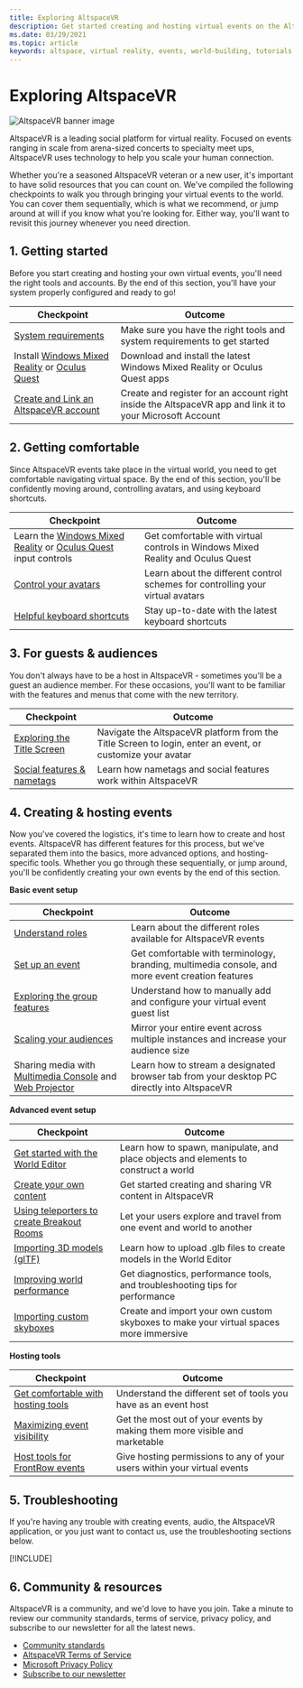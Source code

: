 ```yaml
---
title: Exploring AltspaceVR
description: Get started creating and hosting virtual events on the AltspaceVR platform with our curated checkpoint journey.
ms.date: 03/29/2021
ms.topic: article
keywords: altspace, virtual reality, events, world-building, tutorials
---
```


# Exploring AltspaceVR

![AltspaceVR banner image](images/altspace-vr-banner.png)

AltspaceVR is a leading social platform for virtual reality. Focused on events ranging in scale from arena-sized concerts to specialty meet ups, AltspaceVR uses technology to help you scale your human connection.

Whether you're a seasoned AltspaceVR veteran or a new user, it's important to have solid resources that you can count on. We've compiled the following checkpoints to walk you through bringing your virtual events to the world. You can cover them sequentially, which is what we recommend, or jump around at will if you know what you're looking for. Either way, you'll want to revisit this journey whenever you need direction.

## 1. Getting started

Before you start creating and hosting your own virtual events, you'll need the right tools and accounts. By the end of this section, you'll have your system properly configured and ready to go!

|  Checkpoint  |  Outcome  |
| --- | --- |
| [System requirements](getting-started/system-requirements.md) | Make sure you have the right tools and system requirements to get started |
| Install [Windows Mixed Reality](getting-started/wmr-installation.md) or [Oculus Quest](getting-started/oculus-installation.md)| Download and install the latest Windows Mixed Reality or Oculus Quest apps |
| [Create and Link an AltspaceVR account](getting-started/creating-and-linking-accounts.md) | Create and register for an account right inside the AltspaceVR app and link it to your Microsoft Account|

## 2. Getting comfortable

Since AltspaceVR events take place in the virtual world, you need to get comfortable navigating virtual space. By the end of this section, you'll be confidently moving around, controlling avatars, and using keyboard shortcuts.

|  Checkpoint  |  Outcome  |
| --- | --- |
| Learn the [Windows Mixed Reality](getting-started/wmr-controls.md) or [Oculus Quest](getting-started/oculus-controls.md) input controls | Get comfortable with virtual controls in Windows Mixed Reality and Oculus Quest |
| [Control your avatars](getting-started/avatar-controls.md) | Learn about the different control schemes for controlling your virtual avatars |
| [Helpful keyboard shortcuts](getting-started/keyboard-shortcuts.md) | Stay up-to-date with the latest keyboard shortcuts |

## 3. For guests & audiences

You don't always have to be a host in AltspaceVR - sometimes you'll be a guest an audience member. For these occasions, you'll want to be familiar with the features and menus that come with the new territory.

|  Checkpoint  |  Outcome  |
| --- | --- |
| [Exploring the Title Screen](community/exploring-title-screen.md) | Navigate the AltspaceVR platform from the Title Screen to login, enter an event, or customize your avatar |
| [Social features & nametags](faqs/nametags.md) | Learn how nametags and social features work within AltspaceVR |

## 4. Creating & hosting events

Now you've covered the logistics, it's time to learn how to create and host events. AltspaceVR has different features for this process, but we've separated them into the basics, more advanced options, and hosting-specific tools. Whether you go through these sequentially, or jump around, you'll be confidently creating your own events by the end of this section.

**Basic event setup**

|  Checkpoint  |  Outcome  |
| --- | --- |
| [Understand roles](getting-started/roles.md) | Learn about the different roles available for AltspaceVR events |
| [Set up an event](tutorials/creating-an-event.md) | Get comfortable with terminology, branding, multimedia console, and more event creation features |
| [Exploring the group features](tutorials/group-features.md) | Understand how to manually add and configure your virtual event guest list |
| [Scaling your audiences](faqs/scaling-audiences.md) | Mirror your entire event across multiple instances and increase your audience size |
| Sharing media with [Multimedia Console](tutorials/multimedia-console.md) and [Web Projector](tutorials/web-projector-streaming.md) | Learn how to stream a designated browser tab from your desktop PC directly into AltspaceVR |

**Advanced event setup**

|  Checkpoint  |  Outcome  |
| --- | --- |
| [Get started with the World Editor](world-building/world-editor-getting-started.md) | Learn how to spawn, manipulate, and place objects and elements to construct a world |
| [Create your own content](community/creating-content.md) | Get started creating and sharing VR content in AltspaceVR |
| [Using teleporters to create Breakout Rooms](tutorials/teleporting.md) | Let your users explore and travel from one event and world to another |
| [Importing 3D models (glTF)](world-building/importing-models.md) | Learn how to upload .glb files to create models in the World Editor |
| [Improving world performance](world-building/improving-performance.md) | Get diagnostics, performance tools, and troubleshooting tips for performance |
| [Importing custom skyboxes](world-building/uploading-custom-skyboxes.md) | Create and import your own custom skyboxes to make your virtual spaces more immersive |

**Hosting tools**

|  Checkpoint  |  Outcome  |
| --- | --- |
| [Get comfortable with hosting tools](tutorials/host-tools-overview.md) | Understand the different set of tools you have as an event host |
| [Maximizing event visibility](tutorials/main-events.md) | Get the most out of your events by making them more visible and marketable |
| [Host tools for FrontRow events](tutorials/host-tools-for-events.md) | Give hosting permissions to any of your users within your virtual events |

## 5. Troubleshooting

If you're having any trouble with creating events, audio, the AltspaceVR application, or you just want to contact us, use the troubleshooting sections below. 

[!INCLUDE[](includes/troubleshooting.md)]

## 6. Community & resources

AltspaceVR is a community, and we'd love to have you join. Take a minute to review our community standards, terms of service, privacy policy, and subscribe to our newsletter for all the latest news.

* [Community standards](community/community-standards.md)
* [AltspaceVR Terms of Service](community/terms-of-service.md)
* [Microsoft Privacy Policy](https://privacy.microsoft.com/privacystatement)
* [Subscribe to our newsletter](community/newsletter-subscriptions.md)